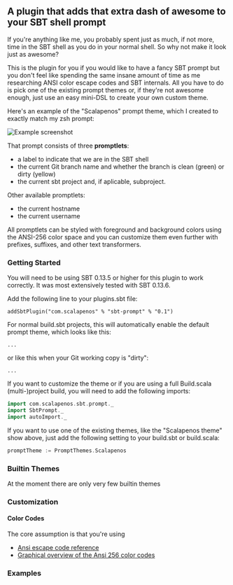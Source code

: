 ## A plugin that adds that extra dash of awesome to your SBT shell prompt
If you're anything like me, you probably spent just as much, if not more,
time in the SBT shell as you do in your normal shell. So why not make it
look just as awesome?

This is the plugin for you if you would like to have a fancy SBT prompt
but you don't feel like spending the same insane amount of time as me
researching ANSI color escape codes and SBT internals. All you have to do
is pick one of the existing prompt themes or, if they're not awesome enough,
just use an easy mini-DSL to create your own custom theme.

Here's an example of the "Scalapenos" prompt theme, which I created to
exactly match my zsh prompt:

![Example screenshot](https://dl.dropboxusercontent.com/u/282610/sbt-prompt-example-screenshot.png "Example Screenshot")

That prompt consists of three **promptlets**:

- a label to indicate that we are in the SBT shell
- the current Git branch name and whether the branch is clean (green) or dirty (yellow)
- the current sbt project and, if aplicable, subproject.

Other available promptlets:

- the current hostname
- the current username

All promptlets can be styled with foreground and background colors using
the ANSI-256 color space and you can customize them even further with prefixes,
suffixes, and other text transformers.


### Getting Started
You will need to be using SBT 0.13.5 or higher for this plugin to work correctly.
It was most extensively tested with SBT 0.13.6.

Add the following line to your plugins.sbt file:

    addSbtPlugin("com.scalapenos" % "sbt-prompt" % "0.1")

For normal build.sbt projects, this will automatically enable the
default prompt theme, which looks like this:

    ...

or like this when your Git working copy is "dirty":

    ...



If you want to customize the theme or if you are using a full Build.scala
(multi-)project build, you will need to add the following imports:

```scala
import com.scalapenos.sbt.prompt._
import SbtPrompt._
import autoImport._
```

If you want to use one of the existing themes, like the "Scalapenos theme"
show above, just add the following setting to your build.sbt or build.scala:

```scala
promptTheme := PromptThemes.Scalapenos
```

### Builtin Themes
At the moment there are only very few builtin themes




### Customization



#### Color Codes
The core assumption is that you're using

- [Ansi escape code reference](http://misc.flogisoft.com/bash/tip_colors_and_formatting)
- [Graphical overview of the Ansi 256 color codes](http://www.calmar.ws/vim/color-output.png)


### Examples


